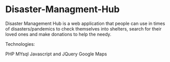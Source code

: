 # Disaster-Managment-Hub
Disaster Management Hub is a web application that people can use in times of disasters/pandemics to check themselves into shelters, search for their loved ones and make donations to help the needy.

Technologies:

PHP 
MYsql 
Javascript and JQuery 
Google Maps


